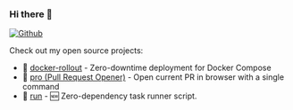 ### Hi there 👋

[![Github](https://img.shields.io/github/followers/wowu?label=Follow&style=social)](https://github.com/wowu)

Check out my open source projects:

- 🐳 [docker-rollout](https://github.com/wowu/docker-rollout) - Zero-downtime deployment for Docker Compose
- 🚀 [pro (Pull Request Opener)](https://github.com/wowu/pro) - Open current PR in browser with a single command
- 📝 [run](https://github.com/wowu/run) - 🆕 Zero-dependency task runner script.

<!--
**wowu/wowu** is a ✨ _special_ ✨ repository because its `README.md` (this file) appears on your GitHub profile.

Here are some ideas to get you started:

- 🔭 I’m currently working on ...
- 🌱 I’m currently learning ...
- 👯 I’m looking to collaborate on ...
- 🤔 I’m looking for help with ...
- 💬 Ask me about ...
- 📫 How to reach me: ...
- 😄 Pronouns: ...
- ⚡ Fun fact: ...
-->
